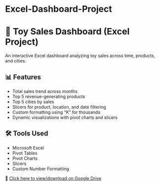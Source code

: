 # Excel-Dashboard-Project
# 🧸 Toy Sales Dashboard (Excel Project)

An interactive Excel dashboard analyzing toy sales across time, products, and cities.

## 📊 Features

- Total sales trend across months
- Top 5 revenue-generating products
- Top 5 cities by sales
- Slicers for product, location, and date filtering
- Custom formatting using “K” for thousands
- Dynamic visualizations with pivot charts and slicers

## 🛠 Tools Used

- Microsoft Excel
- Pivot Tables
- Pivot Charts
- Slicers
- Custom Number Formatting

📂 [Click here to view/download on Google Drive](https://docs.google.com/spreadsheets/d/1tpFUqOequKkhLEyjAno713iG-8noZ1l0/edit?usp=drive_link&ouid=109158028618795061675&rtpof=true&sd=true)

